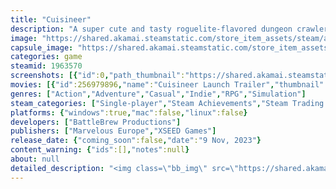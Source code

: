```yaml
---
title: "Cuisineer"
description: "A super cute and tasty roguelite-flavored dungeon crawler! Explore a lush world and defeat monsters with your trusty spatula and some boba tea, then gather delicious ingredients and bring them home to cook and serve at your restaurant!"
image: "https://shared.akamai.steamstatic.com/store_item_assets/steam/apps/1963570/header.jpg?t=1731501603"
capsule_image: "https://shared.akamai.steamstatic.com/store_item_assets/steam/apps/1963570/ac2feaa1c9a28651abdc0c7e28943063aaab30d9/capsule_231x87.jpg?t=1731501603"
categories: game
steamid: 1963570
screenshots: [{"id":0,"path_thumbnail":"https://shared.akamai.steamstatic.com/store_item_assets/steam/apps/1963570/ss_e4e595753c80c7ca52e2ee2539a4a20547091f9d.600x338.jpg?t=1731501603","path_full":"https://shared.akamai.steamstatic.com/store_item_assets/steam/apps/1963570/ss_e4e595753c80c7ca52e2ee2539a4a20547091f9d.1920x1080.jpg?t=1731501603"},{"id":1,"path_thumbnail":"https://shared.akamai.steamstatic.com/store_item_assets/steam/apps/1963570/ss_47da711bcb386f2b790accda99ad549b86be706a.600x338.jpg?t=1731501603","path_full":"https://shared.akamai.steamstatic.com/store_item_assets/steam/apps/1963570/ss_47da711bcb386f2b790accda99ad549b86be706a.1920x1080.jpg?t=1731501603"},{"id":2,"path_thumbnail":"https://shared.akamai.steamstatic.com/store_item_assets/steam/apps/1963570/ss_71f946709d85a0d09696b7c5403697bafc084c4c.600x338.jpg?t=1731501603","path_full":"https://shared.akamai.steamstatic.com/store_item_assets/steam/apps/1963570/ss_71f946709d85a0d09696b7c5403697bafc084c4c.1920x1080.jpg?t=1731501603"},{"id":3,"path_thumbnail":"https://shared.akamai.steamstatic.com/store_item_assets/steam/apps/1963570/ss_1aad595e34194254ed73574b2d871d28e169a840.600x338.jpg?t=1731501603","path_full":"https://shared.akamai.steamstatic.com/store_item_assets/steam/apps/1963570/ss_1aad595e34194254ed73574b2d871d28e169a840.1920x1080.jpg?t=1731501603"},{"id":4,"path_thumbnail":"https://shared.akamai.steamstatic.com/store_item_assets/steam/apps/1963570/ss_b9e8a101595593a9555f3cb12d54ec111d1a098a.600x338.jpg?t=1731501603","path_full":"https://shared.akamai.steamstatic.com/store_item_assets/steam/apps/1963570/ss_b9e8a101595593a9555f3cb12d54ec111d1a098a.1920x1080.jpg?t=1731501603"},{"id":5,"path_thumbnail":"https://shared.akamai.steamstatic.com/store_item_assets/steam/apps/1963570/ss_3f4c5d3c4ea8c2266d8282283aef7fd59079a199.600x338.jpg?t=1731501603","path_full":"https://shared.akamai.steamstatic.com/store_item_assets/steam/apps/1963570/ss_3f4c5d3c4ea8c2266d8282283aef7fd59079a199.1920x1080.jpg?t=1731501603"},{"id":6,"path_thumbnail":"https://shared.akamai.steamstatic.com/store_item_assets/steam/apps/1963570/ss_54a8679e8ac57976861f95e6ad0ebd9c9d31d254.600x338.jpg?t=1731501603","path_full":"https://shared.akamai.steamstatic.com/store_item_assets/steam/apps/1963570/ss_54a8679e8ac57976861f95e6ad0ebd9c9d31d254.1920x1080.jpg?t=1731501603"},{"id":7,"path_thumbnail":"https://shared.akamai.steamstatic.com/store_item_assets/steam/apps/1963570/ss_fc28b285e73af43ed962dae23540efcca5521441.600x338.jpg?t=1731501603","path_full":"https://shared.akamai.steamstatic.com/store_item_assets/steam/apps/1963570/ss_fc28b285e73af43ed962dae23540efcca5521441.1920x1080.jpg?t=1731501603"},{"id":8,"path_thumbnail":"https://shared.akamai.steamstatic.com/store_item_assets/steam/apps/1963570/ss_080141d96074be8b8f126ff4fb90a6d9ca980b11.600x338.jpg?t=1731501603","path_full":"https://shared.akamai.steamstatic.com/store_item_assets/steam/apps/1963570/ss_080141d96074be8b8f126ff4fb90a6d9ca980b11.1920x1080.jpg?t=1731501603"},{"id":9,"path_thumbnail":"https://shared.akamai.steamstatic.com/store_item_assets/steam/apps/1963570/ss_d873ed97c47dcd24ec2616b2d4957329e9ff58f9.600x338.jpg?t=1731501603","path_full":"https://shared.akamai.steamstatic.com/store_item_assets/steam/apps/1963570/ss_d873ed97c47dcd24ec2616b2d4957329e9ff58f9.1920x1080.jpg?t=1731501603"},{"id":10,"path_thumbnail":"https://shared.akamai.steamstatic.com/store_item_assets/steam/apps/1963570/ss_0958c23aa60d981ab80d576249016e14a9523f76.600x338.jpg?t=1731501603","path_full":"https://shared.akamai.steamstatic.com/store_item_assets/steam/apps/1963570/ss_0958c23aa60d981ab80d576249016e14a9523f76.1920x1080.jpg?t=1731501603"},{"id":11,"path_thumbnail":"https://shared.akamai.steamstatic.com/store_item_assets/steam/apps/1963570/ss_75ac3892801b1191507e97ed1d1dba558e9b54bd.600x338.jpg?t=1731501603","path_full":"https://shared.akamai.steamstatic.com/store_item_assets/steam/apps/1963570/ss_75ac3892801b1191507e97ed1d1dba558e9b54bd.1920x1080.jpg?t=1731501603"},{"id":12,"path_thumbnail":"https://shared.akamai.steamstatic.com/store_item_assets/steam/apps/1963570/ss_2ad8850c22232803fcb33749b05e5a2a916ec062.600x338.jpg?t=1731501603","path_full":"https://shared.akamai.steamstatic.com/store_item_assets/steam/apps/1963570/ss_2ad8850c22232803fcb33749b05e5a2a916ec062.1920x1080.jpg?t=1731501603"},{"id":13,"path_thumbnail":"https://shared.akamai.steamstatic.com/store_item_assets/steam/apps/1963570/ss_00165c302dd4792e0a3de0f319565fa9bcf8a7e6.600x338.jpg?t=1731501603","path_full":"https://shared.akamai.steamstatic.com/store_item_assets/steam/apps/1963570/ss_00165c302dd4792e0a3de0f319565fa9bcf8a7e6.1920x1080.jpg?t=1731501603"},{"id":14,"path_thumbnail":"https://shared.akamai.steamstatic.com/store_item_assets/steam/apps/1963570/ss_29cf285f0f150df91865cba84b2261a10db12c14.600x338.jpg?t=1731501603","path_full":"https://shared.akamai.steamstatic.com/store_item_assets/steam/apps/1963570/ss_29cf285f0f150df91865cba84b2261a10db12c14.1920x1080.jpg?t=1731501603"},{"id":15,"path_thumbnail":"https://shared.akamai.steamstatic.com/store_item_assets/steam/apps/1963570/ss_44bbc34b6fb13fcbdb8add963e3dd941f8a3aaec.600x338.jpg?t=1731501603","path_full":"https://shared.akamai.steamstatic.com/store_item_assets/steam/apps/1963570/ss_44bbc34b6fb13fcbdb8add963e3dd941f8a3aaec.1920x1080.jpg?t=1731501603"}]
movies: [{"id":256979896,"name":"Cuisineer Launch Trailer","thumbnail":"https://shared.akamai.steamstatic.com/store_item_assets/steam/apps/256979896/movie.293x165.jpg?t=1699551181","webm":{"480":"http://video.akamai.steamstatic.com/store_trailers/256979896/movie480_vp9.webm?t=1699551181","max":"http://video.akamai.steamstatic.com/store_trailers/256979896/movie_max_vp9.webm?t=1699551181"},"mp4":{"480":"http://video.akamai.steamstatic.com/store_trailers/256979896/movie480.mp4?t=1699551181","max":"http://video.akamai.steamstatic.com/store_trailers/256979896/movie_max.mp4?t=1699551181"},"highlight":true},{"id":256992996,"name":"Cuisineer 101","thumbnail":"https://shared.akamai.steamstatic.com/store_item_assets/steam/apps/256992996/movie.293x165.jpg?t=1704829705","webm":{"480":"http://video.akamai.steamstatic.com/store_trailers/256992996/movie480_vp9.webm?t=1704829705","max":"http://video.akamai.steamstatic.com/store_trailers/256992996/movie_max_vp9.webm?t=1704829705"},"mp4":{"480":"http://video.akamai.steamstatic.com/store_trailers/256992996/movie480.mp4?t=1704829705","max":"http://video.akamai.steamstatic.com/store_trailers/256992996/movie_max.mp4?t=1704829705"},"highlight":true},{"id":256966780,"name":"Release Date Trailer","thumbnail":"https://shared.akamai.steamstatic.com/store_item_assets/steam/apps/256966780/movie.293x165.jpg?t=1693507800","webm":{"480":"http://video.akamai.steamstatic.com/store_trailers/256966780/movie480_vp9.webm?t=1693507800","max":"http://video.akamai.steamstatic.com/store_trailers/256966780/movie_max_vp9.webm?t=1693507800"},"mp4":{"480":"http://video.akamai.steamstatic.com/store_trailers/256966780/movie480.mp4?t=1693507800","max":"http://video.akamai.steamstatic.com/store_trailers/256966780/movie_max.mp4?t=1693507800"},"highlight":true},{"id":256953296,"name":"Dungeon-to-Table Trailer","thumbnail":"https://shared.akamai.steamstatic.com/store_item_assets/steam/apps/256953296/movie.293x165.jpg?t=1686927677","webm":{"480":"http://video.akamai.steamstatic.com/store_trailers/256953296/movie480_vp9.webm?t=1686927677","max":"http://video.akamai.steamstatic.com/store_trailers/256953296/movie_max_vp9.webm?t=1686927677"},"mp4":{"480":"http://video.akamai.steamstatic.com/store_trailers/256953296/movie480.mp4?t=1686927677","max":"http://video.akamai.steamstatic.com/store_trailers/256953296/movie_max.mp4?t=1686927677"},"highlight":false},{"id":256883065,"name":"Early Gameplay","thumbnail":"https://shared.akamai.steamstatic.com/store_item_assets/steam/apps/256883065/movie.293x165.jpg?t=1686926334","webm":{"480":"http://video.akamai.steamstatic.com/store_trailers/256883065/movie480_vp9.webm?t=1686926334","max":"http://video.akamai.steamstatic.com/store_trailers/256883065/movie_max_vp9.webm?t=1686926334"},"mp4":{"480":"http://video.akamai.steamstatic.com/store_trailers/256883065/movie480.mp4?t=1686926334","max":"http://video.akamai.steamstatic.com/store_trailers/256883065/movie_max.mp4?t=1686926334"},"highlight":false},{"id":256881672,"name":"Early Production Trailer","thumbnail":"https://shared.akamai.steamstatic.com/store_item_assets/steam/apps/256881672/movie.293x165.jpg?t=1686926338","webm":{"480":"http://video.akamai.steamstatic.com/store_trailers/256881672/movie480_vp9.webm?t=1686926338","max":"http://video.akamai.steamstatic.com/store_trailers/256881672/movie_max_vp9.webm?t=1686926338"},"mp4":{"480":"http://video.akamai.steamstatic.com/store_trailers/256881672/movie480.mp4?t=1686926338","max":"http://video.akamai.steamstatic.com/store_trailers/256881672/movie_max.mp4?t=1686926338"},"highlight":false}]
genres: ["Action","Adventure","Casual","Indie","RPG","Simulation"]
steam_categories: ["Single-player","Steam Achievements","Steam Trading Cards","Partial Controller Support","Steam Cloud","Family Sharing"]
platforms: {"windows":true,"mac":false,"linux":false}
developers: ["BattleBrew Productions"]
publishers: ["Marvelous Europe","XSEED Games"]
release_date: {"coming_soon":false,"date":"9 Nov, 2023"}
content_warning: {"ids":[],"notes":null}
about: null
detailed_description: "<img class=\"bb_img\" src=\"https://shared.akamai.steamstatic.com/store_item_assets/steam/apps/1963570/extras/LOGO.png?t=1731501603\" /><br>Welcome to the world of Cuisineer, a wholesome food-focused game where you play as Pom, a young adventurer turned restaurateur.<br><br>One day, you return to your hometown of Paell to manage your parents’ restaurant only to find it closed for business and deep in debt. The only way to pay your debt is to re-open the restaurant and make it thrive. And to do THAT you've got to go dungeon-delving!<br><br>Pursue adventure in the world outside Paell, wielding your cooking utensils against giant chickens, artillery shrimps, fire-breathing peppers, and other pesky perils, sipping boba tea along the way.<br><br>Collect ingredients from the land, then take them home to cook up a frenzy and grow your derelict eatery into a sensational restaurant that will make your parents proud. Just watch out for that lunch rush!<br><br><img class=\"bb_img\" src=\"https://shared.akamai.steamstatic.com/store_item_assets/steam/apps/1963570/extras/gif1.gif?t=1731501603\" /><h2 class=\"bb_tag\"><strong>Craft Your Own Delicious Culinary Experience</strong></h2>Cook over 100 different recipes from around the world, from crunchy Popiah rolls to rich Kaya jam, from double-fried crispy chicken with zesty lemon, to sweet treats piled high with berries. Get the right dishes to the right customers, and customize your kitchen and dining hall with the help of local artisans.<h2 class=\"bb_tag\"><strong>A Smorgasbord of Dungeons</strong></h2>Explore the Green Ruins, Frozen Fjord, Konpeito Swamps and other procedurally generated biomes that change their size, shape, and resources every time you visit.<br><br><br><img class=\"bb_img\" src=\"https://shared.akamai.steamstatic.com/store_item_assets/steam/apps/1963570/extras/gif2.gif?t=1731501603\" /><h2 class=\"bb_tag\"><strong>Master the Flavors of Fighting</strong></h2>Knock out monsters and rivals with Salty, Sour, Sweet, Bitter, Umami, Frosty and Toasty powers that unleash flame, poison, chain lightning and other fantastic effects. You can also fight with unique utensils and gourmet gear, like Spatula, Smackerel, Swordfish and Tenderiser!<h2 class=\"bb_tag\"><strong>Take Quests to Go</strong></h2>From Naicha the Bubble Tea seller to Alder the big friendly carpenter, Paell is full of sweet and spicy townsfolk to befriend. While you’re dungeon diving, be on the lookout for items the townsfolk need. You’ll be rewarded with gold, new items, and even more recipes to take your cooking and adventuring to new heights.<br><br><br><img class=\"bb_img\" src=\"https://shared.akamai.steamstatic.com/store_item_assets/steam/apps/1963570/extras/Cuisineer_characters.png?t=1731501603\" />"
---
```


